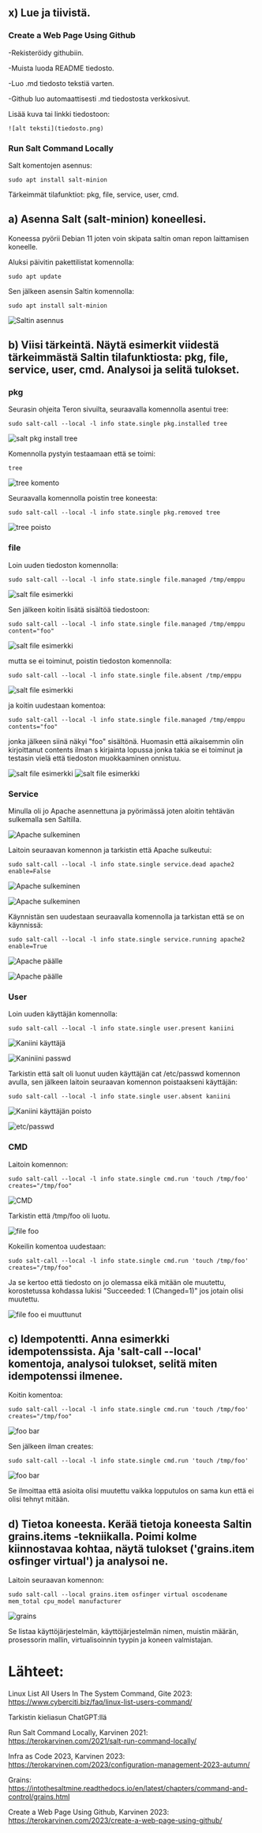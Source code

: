 ## x) Lue ja tiivistä. 

### Create a Web Page Using Github

-Rekisteröidy githubiin.

-Muista luoda README tiedosto.

-Luo .md tiedosto tekstiä varten.

-Github luo automaattisesti .md tiedostosta verkkosivut.

Lisää kuva tai linkki tiedostoon:

	![alt teksti](tiedosto.png)

### Run Salt Command Locally

Salt komentojen asennus:

	sudo apt install salt-minion 

Tärkeimmät tilafunktiot: pkg, file, service, user, cmd. 

## a) Asenna Salt (salt-minion) koneellesi.

Koneessa pyörii Debian 11 joten voin skipata saltin oman repon laittamisen koneelle. 

Aluksi päivitin pakettilistat komennolla:

	sudo apt update

Sen jälkeen asensin Saltin komennolla:

	sudo apt install salt-minion

![Saltin asennus](images/1h1.png)

## b) Viisi tärkeintä. Näytä esimerkit viidestä tärkeimmästä Saltin tilafunktiosta: pkg, file, service, user, cmd. Analysoi ja selitä tulokset.

### pkg

Seurasin ohjeita Teron sivuilta, seuraavalla komennolla asentui tree:

	sudo salt-call --local -l info state.single pkg.installed tree

![salt pkg install tree](images/3h1.png)

Komennolla pystyin testaamaan että se toimi:

	tree

![tree komento](images/4h1.png)

Seuraavalla komennolla poistin tree koneesta:

	sudo salt-call --local -l info state.single pkg.removed tree

![tree poisto](images/5h1.png)


### file

Loin uuden tiedoston komennolla:

	sudo salt-call --local -l info state.single file.managed /tmp/emppu

![salt file esimerkki](images/6h1.png)

Sen jälkeen koitin lisätä sisältöä tiedostoon:

	sudo salt-call --local -l info state.single file.managed /tmp/emppu content="foo"

![salt file esimerkki](images/7h1.png)

mutta se ei toiminut, poistin tiedoston komennolla:

	sudo salt-call --local -l info state.single file.absent /tmp/emppu

![salt file esimerkki](images/8h1.png)

ja koitin uudestaan komentoa:

	sudo salt-call --local -l info state.single file.managed /tmp/emppu contents="foo"

jonka jälkeen siinä näkyi "foo" sisältönä. Huomasin että aikaisemmin olin kirjoittanut contents ilman s kirjainta lopussa jonka takia se ei toiminut ja testasin vielä että tiedoston muokkaaminen onnistuu.

![salt file esimerkki](images/9h1.png)
![salt file esimerkki](images/10h1.png)

### Service

Minulla oli jo Apache asennettuna ja pyörimässä joten aloitin tehtävän sulkemalla sen Saltilla.

![Apache sulkeminen ](images/11h1.png)

Laitoin seuraavan komennon ja tarkistin että Apache sulkeutui: 

	sudo salt-call --local -l info state.single service.dead apache2 enable=False

![Apache sulkeminen ](images/12h1.png)

![Apache sulkeminen ](images/13h1.png)

Käynnistän sen uudestaan seuraavalla komennolla ja tarkistan että se on käynnissä:

	sudo salt-call --local -l info state.single service.running apache2 enable=True

![Apache päälle ](images/14h1.png)

![Apache päälle ](images/15h1.png)

### User

Loin uuden käyttäjän komennolla:

	sudo salt-call --local -l info state.single user.present kaniini

![Kaniini käyttäjä](images/16h1.png)

![Kaniniini passwd](images/17h1.png)

Tarkistin että salt oli luonut uuden käyttäjän cat /etc/passwd komennon avulla, sen jälkeen laitoin seuraavan komennon poistaakseni käyttäjän:

	sudo salt-call --local -l info state.single user.absent kaniini

![Kaniini käyttäjän poisto](images/18h1.png)

![etc/passwd](images/19h1.png)

### CMD 

Laitoin komennon: 

	sudo salt-call --local -l info state.single cmd.run 'touch /tmp/foo' creates="/tmp/foo"

![CMD](images/20h1.png)

Tarkistin että /tmp/foo oli luotu.

![file foo](images/22h1.png)

Kokeilin komentoa uudestaan:

	sudo salt-call --local -l info state.single cmd.run 'touch /tmp/foo' creates="/tmp/foo"

Ja se kertoo että tiedosto on jo olemassa eikä mitään ole muutettu, korostetussa kohdassa lukisi "Succeeded: 1 (Changed=1)" jos jotain olisi muutettu.

![file foo ei muuttunut](images/21h1.png)

## c) Idempotentti. Anna esimerkki idempotenssista. Aja 'salt-call --local' komentoja, analysoi tulokset, selitä miten idempotenssi ilmenee.

Koitin komentoa:

	sudo salt-call --local -l info state.single cmd.run 'touch /tmp/foo' creates="/tmp/foo"

![foo bar](images/24h1.png)

Sen jälkeen ilman creates:

	sudo salt-call --local -l info state.single cmd.run 'touch /tmp/foo'

![foo bar](images/25h1.png)

Se ilmoittaa että asioita olisi muutettu vaikka lopputulos on sama kun että ei olisi tehnyt mitään.


## d) Tietoa koneesta. Kerää tietoja koneesta Saltin grains.items -tekniikalla. Poimi kolme kiinnostavaa kohtaa, näytä tulokset ('grains.item osfinger virtual') ja analysoi ne.

Laitoin seuraavan komennon:

	sudo salt-call --local grains.item osfinger virtual oscodename mem_total cpu_model manufacturer

![grains](images/26h1.png)

Se listaa käyttöjärjestelmän, käyttöjärjestelmän nimen, muistin määrän, prosessorin mallin, virtualisoinnin tyypin ja koneen valmistajan. 

# Lähteet: 

Linux List All Users In The System Command, Gite 2023: https://www.cyberciti.biz/faq/linux-list-users-command/

Tarkistin kieliasun ChatGPT:llä

Run Salt Command Locally, Karvinen 2021: https://terokarvinen.com/2021/salt-run-command-locally/

Infra as Code 2023, Karvinen 2023: https://terokarvinen.com/2023/configuration-management-2023-autumn/

Grains: https://intothesaltmine.readthedocs.io/en/latest/chapters/command-and-control/grains.html

Create a Web Page Using Github, Karvinen 2023: https://terokarvinen.com/2023/create-a-web-page-using-github/
